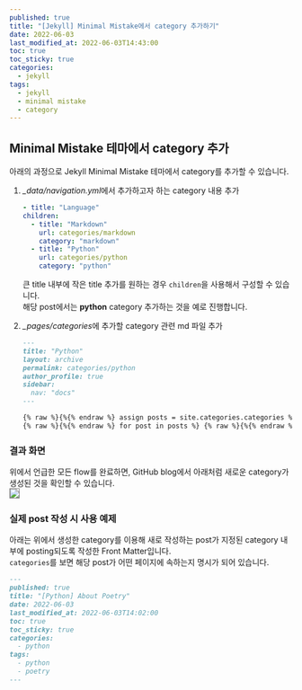 ```yaml
---
published: true
title: "[Jekyll] Minimal Mistake에서 category 추가하기"
date: 2022-06-03
last_modified_at: 2022-06-03T14:43:00
toc: true
toc_sticky: true
categories:
  - jekyll
tags:
  - jekyll
  - minimal mistake
  - category
---
```


## Minimal Mistake 테마에서 category 추가
아래의 과정으로 Jekyll Minimal Mistake 테마에서 category를 추가할 수 있습니다.

1. <i>_data/navigation.yml</i>에서 추가하고자 하는 category 내용 추가<br>
    
    ```yaml
    - title: "Language"
    children: 
      - title: "Markdown"
        url: categories/markdown
        category: "markdown"
      - title: "Python"
        url: categories/python
        category: "python"
    ```

    큰 title 내부에 작은 title 추가를 원하는 경우 `children`을 사용해서 구성할 수 있습니다. <br>해당 post에서는 <b>python</b> category 추가하는 것을 예로 진행합니다.

2. <i>_pages/categories</i>에 추가할 category 관련 md 파일 추가
    
    ```md
    ---
    title: "Python"
    layout: archive
    permalink: categories/python
    author_profile: true
    sidebar:
      nav: "docs"
    ---

    {% raw %}{%{% endraw %} assign posts = site.categories.categories %}
    {% raw %}{%{% endraw %} for post in posts %} {% raw %}{%{% endraw %} include archive-single.html type=page.entries_layout %} {% raw %}{%{% endraw %} endfor %}
    ```


### 결과 화면
위에서 언급한 모든 flow를 완료하면, GitHub blog에서 아래처럼 새로운 category가 생성된 것을 확인할 수 있습니다. <br>
<img src="https://user-images.githubusercontent.com/90759236/171793964-81064925-f3ee-404d-9927-c1e42c74c4be.png" style="border: 1px solid grey; max-width: 70%; height: auto;"><br>



### 실제 post 작성 시 사용 예제
아래는 위에서 생성한 category를 이용해 새로 작성하는 post가 지정된 category 내부에 posting되도록 작성한 Front Matter입니다. <br>
`categories`를 보면 해당 post가 어떤 페이지에 속하는지 명시가 되어 있습니다. <br>

```md
---
published: true
title: "[Python] About Poetry"
date: 2022-06-03
last_modified_at: 2022-06-03T14:02:00
toc: true
toc_sticky: true
categories:
  - python
tags:
  - python
  - poetry
---
```

